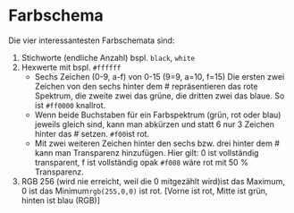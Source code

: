 # Farbschema

Die vier interessantesten Farbschemata sind:

1. Stichworte (endliche Anzahl) bspl. `black`, `white`
2. Hexwerte mit bspl. `#ffffff`
   - Sechs Zeichen (0-9, a-f) von 0-15 (9=9, a=10, f=15) Die ersten zwei Zeichen
     von den sechs hinter dem # repräsentieren das rote Spektrum, die zweite
     zwei das grüne, die dritten zwei das blaue. So ist `#ff0000` knallrot.
   - Wenn beide Buchstaben für ein Farbspektrum (grün, rot oder blau) jeweils
     gleich sind, kann man abkürzen und statt 6 nur 3 Zeichen hinter das #
     setzen. `#f00`ist rot.
   - Mit zwei weiteren Zeichen hinter den sechs bzw. drei hinter dem # kann man
     Transparenz hinzufügen. Hier gilt: 0 ist vollständig transparent, f ist
     vollständig opak `#f008` wäre rot mit 50 % Transparenz.
3. RGB 256 (wird nie erreicht, weil die 0 mitgezählt wird)ist das Maximum, 0 ist
   das Minimum`rgb(255,0,0)` ist rot. [Vorne ist rot, Mitte ist grün, hinten ist
   blau (RGB)]
